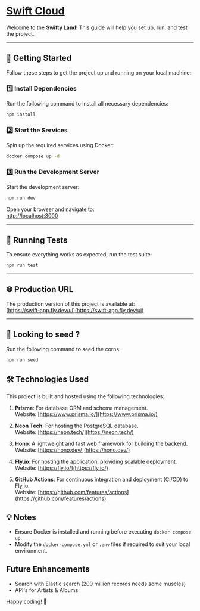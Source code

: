 #  [Swift Cloud](https://swift-app.fly.dev/)


Welcome to the **Swifty Land**! This guide will help you set up, run, and test the project.

---

## 🚀 Getting Started

Follow these steps to get the project up and running on your local machine:

### 1️⃣ Install Dependencies
Run the following command to install all necessary dependencies:
```bash
npm install
```

### 2️⃣ Start the Services
Spin up the required services using Docker:
```bash
docker compose up -d
```

### 3️⃣ Run the Development Server
Start the development server:
```bash
npm run dev
```

Open your browser and navigate to:  
[http://localhost:3000](http://localhost:3000)

---

## 🧪 Running Tests

To ensure everything works as expected, run the test suite:
```bash
npm run test
```

---

## 🌐 Production URL

The production version of this project is available at:  
[https://swift-app.fly.dev/ui](https://swift-app.fly.dev/ui)

---

## 🌱 Looking to seed ?
Run the following command to seed the corns:
```bash
npm run seed
```

## 🛠️ Technologies Used

This project is built and hosted using the following technologies:

1. **Prisma**: For database ORM and schema management.  
   Website: [https://www.prisma.io/](https://www.prisma.io/)

2. **Neon Tech**: For hosting the PostgreSQL database.  
   Website: [https://neon.tech/](https://neon.tech/)

3. **Hono**: A lightweight and fast web framework for building the backend.  
   Website: [https://hono.dev/](https://hono.dev/)

4. **Fly.io**: For hosting the application, providing scalable deployment.  
   Website: [https://fly.io/](https://fly.io/)

5. **GitHub Actions**: For continuous integration and deployment (CI/CD) to Fly.io.  
   Website: [https://github.com/features/actions](https://github.com/features/actions)

## 💡 Notes

- Ensure Docker is installed and running before executing `docker compose up`.
- Modify the `docker-compose.yml` or `.env` files if required to suit your local environment.

## Future Enhancements
- Search with Elastic search (200 million records needs some muscles)
- API's for Artists & Albums

Happy coding! 🎉